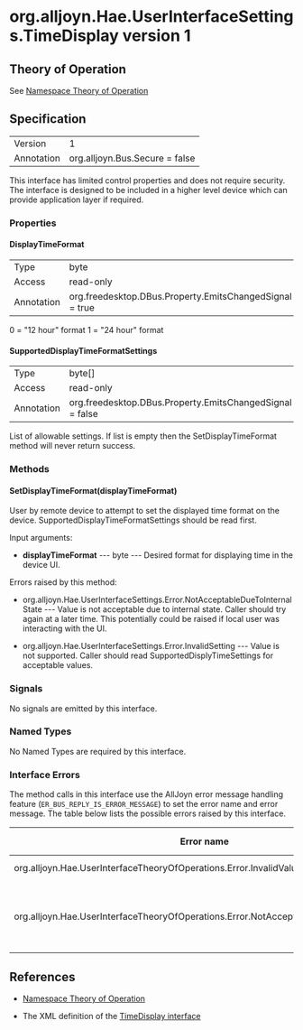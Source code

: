 # org.alljoyn.Hae.UserInterfaceSettings.TimeDisplay version 1

## Theory of Operation

See [Namespace Theory of Operation](UserInterfaceSettingsTheoryOfOperation)

## Specification

|                       |                                                                       |
|-----------------------|-----------------------------------------------------------------------|
| Version               | 1                                                                     |
| Annotation            | org.alljoyn.Bus.Secure = false                                        |

This interface has limited control properties and does not require security.  
The interface is designed to be included in a higher level device which can
provide application layer if required.

### Properties

#### DisplayTimeFormat

|                       |                                                                       |
|-----------------------|-----------------------------------------------------------------------|
| Type                  | byte                                                                  |
| Access                | read-only                                                             |
| Annotation            | org.freedesktop.DBus.Property.EmitsChangedSignal = true               |

0 = "12 hour" format
1 = "24 hour" format

#### SupportedDisplayTimeFormatSettings

|                       |                                                                       |
|-----------------------|-----------------------------------------------------------------------|
| Type                  | byte[]                                                                |
| Access                | read-only                                                             |
| Annotation            | org.freedesktop.DBus.Property.EmitsChangedSignal = false              |

List of allowable settings.  If list is empty then the SetDisplayTimeFormat
method will never return success.

### Methods

#### SetDisplayTimeFormat(displayTimeFormat)

User by remote device to attempt to set the displayed time format on the 
device.  SupportedDisplayTimeFormatSettings should be read first.

Input arguments:

* **displayTimeFormat** --- byte --- Desired format for displaying time in the 
device UI.


Errors raised by this method:

* org.alljoyn.Hae.UserInterfaceSettings.Error.NotAcceptableDueToInternalState 
--- Value is not acceptable due to internal state.  Caller should try again at a 
later time.  This potentially could be raised if local user was interacting with 
the UI.

* org.alljoyn.Hae.UserInterfaceSettings.Error.InvalidSetting --- Value is not 
supported.  Caller should read SupportedDisplyTimeSettings for acceptable values.

### Signals

No signals are emitted by this interface.

### Named Types

No Named Types are required by this interface.

### Interface Errors


The method calls in this interface use the AllJoyn error message handling feature
(`ER_BUS_REPLY_IS_ERROR_MESSAGE`) to set the error name and error message. The table
below lists the possible errors raised by this interface.

| Error name                                                                            | Error message                                 |
|---------------------------------------------------------------------------------------|-----------------------------------------------|
| org.alljoyn.Hae.UserInterfaceTheoryOfOperations.Error.InvalidValue                    | Value not supported                           |
| org.alljoyn.Hae.UserInterfaceTheoryOfOperations.Error.NotAcceptableDueToInternalState | Value is not acceptable due to internal state |



## References

* [Namespace Theory of Operation](UserInterfaceSettingsTheoryOfOperation)

* The XML definition of the [TimeDisplay interface](TimeDisplay-v1.xml)
